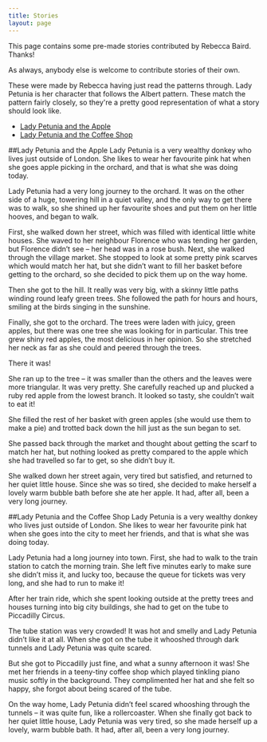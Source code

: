 ```yaml
---
title: Stories
layout: page
---
```


This page contains some pre-made stories contributed by Rebecca Baird. Thanks!

As always, anybody else is welcome to contribute stories of their own. 

These were made by Rebecca having just read the patterns through. Lady Petunia is her character that follows the Albert pattern. These match the pattern fairly closely, so they're a pretty good representation of what a story should look like. 

* [Lady Petunia and the Apple](#lp-and-apple)
* [Lady Petunia and the Coffee Shop](#lp-and-coffee-shop)



<a name="lp-and-apple">
##Lady Petunia and the Apple
</a>
Lady Petunia is a very wealthy donkey who lives just outside of London. She likes to wear her favourite pink hat when she goes apple picking in the orchard, and that is what she was doing today.

Lady Petunia had a very long journey to the orchard. It was on the other side of a huge, towering hill in a quiet valley, and the only way to get there was to walk, so she shined up her favourite shoes and put them on her little hooves, and began to walk.

First, she walked down her street, which was filled with identical little white houses. She waved to her neighbour Florence who was tending her garden, but Florence didn’t see – her head was in a rose bush. Next, she walked through the village market. She stopped to look at some pretty pink scarves which would match her hat, but she didn’t want to fill her basket before getting to the orchard, so she decided to pick them up on the way home.

Then she got to the hill. It really was very big, with a skinny little paths winding round leafy green trees. She followed the path for hours and hours, smiling at the birds singing in the sunshine.

Finally, she got to the orchard. The trees were laden with juicy, green apples, but there was one tree she was looking for in particular. This tree grew shiny red apples, the most delicious in her opinion. So she stretched her neck as far as she could and peered through the trees.

There it was!

She ran up to the tree – it was smaller than the others and the leaves were more triangular. It was very pretty. She carefully reached up and plucked a ruby red apple from the lowest branch. It looked so tasty, she couldn’t wait to eat it!

She filled the rest of her basket with green apples (she would use them to make a pie) and trotted back down the hill just as the sun began to set.

She passed back through the market and thought about getting the scarf to match her hat, but nothing looked as pretty compared to the apple which she had travelled so far to get, so she didn’t buy it.

She walked down her street again, very tired but satisfied, and returned to her quiet little house. Since she was so tired, she decided to make herself a lovely warm bubble bath before she ate her apple. It had, after all, been a very long journey. 



<a name="lp-and-coffee-shop">
##Lady Petunia and the Coffee Shop
</a>
Lady Petunia is a very wealthy donkey who lives just outside of London. She likes to wear her favourite pink hat when she goes into the city to meet her friends, and that is what she was doing today. 

Lady Petunia had a long journey into town. First, she had to walk to the train station to catch the morning train. She left five minutes early to make sure she didn’t miss it, and lucky too, because the queue for tickets was very long, and she had to run to make it!

After her train ride, which she spent looking outside at the pretty trees and houses turning into big city buildings, she had to get on the tube to Piccadilly Circus.

The tube station was very crowded! It was hot and smelly and Lady Petunia didn’t like it at all. When she got on the tube it whooshed through dark tunnels and Lady Petunia was quite scared.

But she got to Piccadilly just fine, and what a sunny afternoon it was! She met her friends in a teeny-tiny coffee shop which played tinkling piano music softly in the background. They complimented her hat and she felt so happy, she forgot about being scared of the tube.

On the way home, Lady Petunia didn’t feel scared whooshing through the tunnels – it was quite fun, like a rollercoaster. 
When she finally got back to her quiet little house, Lady Petunia was very tired, so she made herself up a lovely, warm bubble bath. It had, after all, been a very long journey.  
